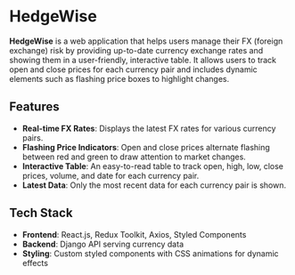 # HedgeWise

**HedgeWise** is a web application that helps users manage their FX (foreign exchange) risk by providing up-to-date currency exchange rates and showing them in a user-friendly, interactive table. It allows users to track open and close prices for each currency pair and includes dynamic elements such as flashing price boxes to highlight changes.

## Features

- **Real-time FX Rates**: Displays the latest FX rates for various currency pairs.
- **Flashing Price Indicators**: Open and close prices alternate flashing between red and green to draw attention to market changes.
- **Interactive Table**: An easy-to-read table to track open, high, low, close prices, volume, and date for each currency pair.
- **Latest Data**: Only the most recent data for each currency pair is shown.

## Tech Stack

- **Frontend**: React.js, Redux Toolkit, Axios, Styled Components
- **Backend**: Django API serving currency data
- **Styling**: Custom styled components with CSS animations for dynamic effects
